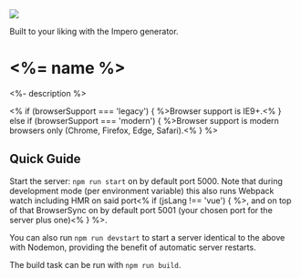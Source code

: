 <img src="https://media.giphy.com/media/3o6gEaLDVsHUcmyTZe/giphy-tumblr.gif">

Built to your liking with the Impero generator.

# <%= name %>

<%- description %>

<% if (browserSupport === 'legacy') { %>Browser support is IE9+.<% } else if (browserSupport === 'modern') { %>Browser support is modern browsers only (Chrome, Firefox, Edge, Safari).<% } %>

## Quick Guide

Start the server: `npm run start` on by default port 5000. Note that during development mode (per environment variable) this also runs Webpack watch including HMR on said port<% if (jsLang !== 'vue') { %>, and on top of that BrowserSync on by default port 5001 (your chosen port for the server plus one)<% } %>.

You can also run `npm run devstart` to start a server identical to the above with Nodemon, providing the benefit of automatic server restarts.

The build task can be run with `npm run build`.
